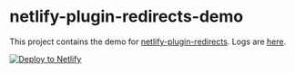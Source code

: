 # netlify-plugin-redirects-demo

This project contains the demo for [netlify-plugin-redirects](https://www.npmjs.com/package/@helloample/netlify-plugin-redirects). Logs are [here](https://app.netlify.com/sites/netlify-plugin-redirects-demo/deploys/5f1f58e41af5800008634e2a). 

[![Deploy to Netlify](https://www.netlify.com/img/deploy/button.svg)](https://app.netlify.com/start/deploy?repository=https://github.com/ample/netlify-plugin-redirects-demo)
